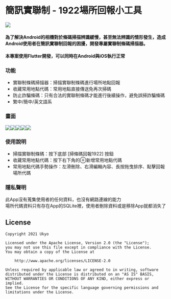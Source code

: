 # 簡訊實聯制 - 1922場所回報小工具
<img src='https://i.imgur.com/VFNPdvO.png'>

#### 為了解決Android的相機對於條碼掃描辨識緩慢，甚至無法辨識的情形發生，造成Android使用者在簡訊實聯制回報的困擾，開發專屬實聯制條碼掃描器。
#### 本專案使用Flutter開發，可以同時在Android與iOS執行正常

### 功能
- 實聯制條碼掃描器：掃描實聯制條碼進行場所地點回報
- 收藏常用地點代碼：常用地點直接傳送免再次掃碼
- 防止詐騙條碼：只有合法的實聯制條碼才能進行後續操作，避免誤掃詐騙條碼
- 繁中/簡中/英文語系

### 畫面
<img src='https://i.imgur.com/gCjCoGE.png?1'><img src='https://i.imgur.com/KbsWm0X.png?1'><img src='https://i.imgur.com/K4RYewi.png?1'><img src='https://i.imgur.com/hnoVqBg.png?1'><img src='https://i.imgur.com/jDOmOjs.png?1'>

### 使用說明
- 掃描實聯制條碼：按下底部 [掃條碼回報1922] 按鈕
- 收藏常用地點代碼：按下右下角的⊕新增常用地點代碼
- 常用地點代碼手勢操作：左滑刪除、右滑編輯內容、長按拖曳排序、點擊回報場所代碼

### 隱私聲明
此App沒有蒐集使用者的任何資料，也沒有網路連線的能力  
場所代碼資料只有存在App的SQLite裡，使用者刪除資料或是移除App就都消失了

## License

    Copyright 2021 Ukyo

    Licensed under the Apache License, Version 2.0 (the "License");
    you may not use this file except in compliance with the License.
    You may obtain a copy of the License at

        http://www.apache.org/licenses/LICENSE-2.0

    Unless required by applicable law or agreed to in writing, software
    distributed under the License is distributed on an "AS IS" BASIS,
    WITHOUT WARRANTIES OR CONDITIONS OF ANY KIND, either express or implied.
    See the License for the specific language governing permissions and
    limitations under the License.